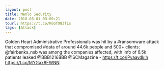 ```yaml
---
layout: post
title: Menlo Security
date: 2018-08-01 03:00:21
tourl: https://t.co/KGGTO8JfLs
tags: [Attack]
---
```

Golden Heart Administrative Professionals was hit by a #ransomware attack that compromised #data of around 44.6k people and 500+ clients; @fairbanks_nsb was among the companies affected, with info of 6.5k patients leaked @BBB1216BBB @SCMagazine - https://t.co/jPvaavdkIh https://t.co/MYGax8FWNN